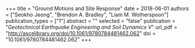 +++
title = "Ground Motions and Site Response"
date = 2018-06-01
authors = ["Seokho Jeong", "Brendon A. Bradley", "Liam M. Wotherspoon"]
publication_types = ["1"]
abstract = ""
selected = "false"
publication = "*Geotechnical Earthquake Engineering and Soil Dynamics V*"
url_pdf = "http://ascelibrary.org/doi/10.1061/9780784481462.062"
doi = "10.1061/9780784481462.062"
+++

